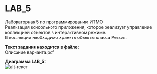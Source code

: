 # LAB_5
Лабораторная 5 по программированию ИТМО  
Реализация консольного приложения, которое реализует управление коллекцией объектов в интерактивном режиме.  
В коллекции необходимо хранить обьекты класса Person.  
  
**Текст задания находится в файле:**  
Описание варианта.pdf  
  
**Диаграмма LAB_5:**  
![alt-текст](https://i.ibb.co/wcMG7YQ/Lab5-UML.png "2630")  
